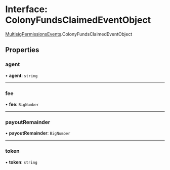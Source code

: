 # Interface: ColonyFundsClaimedEventObject

[MultisigPermissionsEvents](../modules/MultisigPermissionsEvents.md).ColonyFundsClaimedEventObject

## Properties

### agent

• **agent**: `string`

___

### fee

• **fee**: `BigNumber`

___

### payoutRemainder

• **payoutRemainder**: `BigNumber`

___

### token

• **token**: `string`
